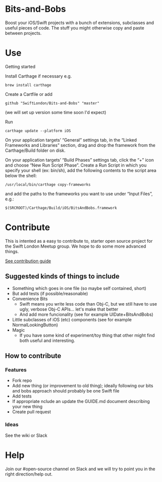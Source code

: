 # Bits-and-Bobs

Boost your iOS/Swift projects with a bunch of extensions, subclasses and useful pieces of code. The stuff you might otherwise copy and paste between projects.

# Use

Getting started

Install Carthage if necessary e.g.

    brew install carthage

Create a Cartfile or add

    github "SwiftLondon/Bits-and-Bobs" "master"

(we will set up version some time soon I'd expect)

Run 

    carthage update --platform iOS

On your application targets’ “General” settings tab, in the “Linked Frameworks and Libraries” section, drag and drop the framework from the Carthage/Build folder on disk.

On your application targets’ “Build Phases” settings tab, click the “+” icon and choose “New Run Script Phase”. Create a Run Script in which you specify your shell (ex: bin/sh), add the following contents to the script area below the shell:

    /usr/local/bin/carthage copy-frameworks
    
and add the paths to the frameworks you want to use under “Input Files”, e.g.:

    $(SRCROOT)/Carthage/Build/iOS/BitsAndBobs.framework

# Contribute

This is intented as a easy to contribute to, starter open source project for the Swift London Meetup group. We hope to do some more advanced things.

[See contribution guide](https://github.com/SwiftLondon/Bits-and-Bobs/blob/update_readme/guide.md)

## Suggested kinds of things to include

* Something which goes in one file (so maybe self contained, short)
* But add tests (if possible/reasonable)
* Convenience Bits
    * Swift means you write less code than Obj-C, but we still have to use ugly, verbose Obj-C APIs... let's make that better
    * And add more funcionality (see for example UIDate+BitsAndBobs)
* Little subclasses of iOS (etc) components (see for example NormalLookingButton)
* Magic
    * If you have some kind of experiment/toy thing that other might find both useful and interesting.

## How to contribute

### Features

* Fork repo
* Add new thing (or improvement to old thing); ideally following our bits and bobs approach should probably be one Swift file
* Add tests
* If appropriate nclude an update the GUIDE.md document describing your new thing
* Create pull request

### Ideas

See the wiki or Slack

# Help

Join our #open-source channel on Slack and we will try to point you in the right direction/help out.
